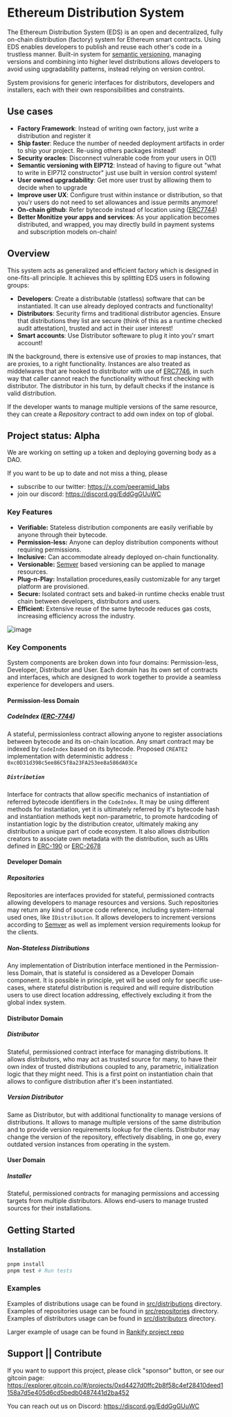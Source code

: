 # Ethereum Distribution System

The Ethereum Distribution System (EDS) is an open and decentralized, fully on-chain distribution (factory) system for Ethereum smart contracts. 
Using EDS enables developers to publish and reuse each other's code in a trustless manner. Built-in system for [semantic versioning](http://semver.org/), managing versions and combining into higher level distributions allows developers to avoid using upgradability patterns, instead relying on version control. 

System provisions for generic interfaces for distributors, developers and installers, each with their own responsibilities and constraints. 

## Use cases 

- **Factory Framework**: Instead of writing own factory, just write a distribution and register it
- **Ship faster**: Reduce the number of needed deployment artifacts in order to ship your project. Re-using others packages instead!
- **Security oracles**: Disconnect vulnerable code from your users in O(1)
- **Semantic versioning with EIP712**: Instead of having to figure out "what to write in EIP712 constructor" just use built in version control system!
- **User owned upgradability**: Get more user trust by alllowing them to decide when to upgrade
- **Improve user UX**: Configure trust within instance or distribution, so that you'r users do not need to set allowances and issue permits anymore!
-  **On-chain github**: Refer bytecode instead of location using ([ERC7744](https://eips.ethereum.org/EIPS/eip-7744))
-  **Better Monitize your apps and services**: As your application becomes distributed, and wrapped, you may directly build in payment systems and subscription models on-chain! 

## Overview

This system acts as generalized and efficient factory which is designed in one-fits-all principle. It achieves this by splitting EDS users in following groups: 
- **Developers**: Create a distributable (statless) software that can be instantiated. It can use already deployed contracts and functionality!
- **Distributors**: Security firms and traditional distributor agencies. Ensure that distributions they list are secure (think of this as a runtime checked audit attestation), trusted and act in their user interest!
- **Smart accounts**: Use Distributor softeware to plug it into you'r smart account! 

IN the background, there is extensive use of proxies to map instances, that are proxies, to a right functionality. Instances are also treated as middelwares that are hooked to distributor with use of [ERC7746](https://eips.ethereum.org/EIPS/eip-7746), in such way that caller cannot reach the functionality without first checking with distributor. The distributor in his turn, by default checks if the instance is valid distribution.

If the developer wants to manage multiple versions of the same resource, they can create a _Repository_ contract to add own index on top of global. 

## Project status: Alpha

We are working on setting up a token and deploying governing body as a DAO. 

If you want to be up to date and not miss a thing, please 
- subscribe to our twitter: https://x.com/peeramid_labs
- join our discord: https://discord.gg/EddGgGUuWC


### Key Features

- **Verifiable:** Stateless distribution components are easily verifiable by anyone through their bytecode.
- **Permission-less:** Anyone can deploy distribution components without requiring permissions.
- **Inclusive:** Can accommodate already deployed on-chain functionality.
- **Versionable:** [Semver](http://semver.org/) based versioning can be applied to manage resources.
- **Plug-n-Play:** Installation procedures,easily customizable for any target platform are provisioned.
- **Secure:** Isolated contract sets and baked-in runtime checks enable trust chain between developers, distributors and users.
- **Efficient:** Extensive reuse of the same bytecode reduces gas costs, increasing efficiency across the industry.

![image](https://github.com/user-attachments/assets/52fa7028-177c-4de2-9259-3f883491a3d3)

### Key Components

System components are broken down into four domains: Permission-less, Developer, Distributor and User. Each domain has its own set of contracts and interfaces, which are designed to work together to provide a seamless experience for developers and users.

#### Permission-less Domain

##### CodeIndex ([ERC-7744](https://eips.ethereum.org/EIPS/eip-7744))

A stateful, permissionless contract allowing anyone to register associations between bytecode and its on-chain location. Any smart contract may be indexed by `CodeIndex` based on its bytecode.
Proposed `CREATE2` implementation with deterministic address : `0xc0D31d398c5ee86C5f8a23FA253ee8a586dA03Ce`

##### `Distribution`

Interface for contracts that allow specific mechanics of instantiation of referred bytecode identifiers in the `CodeIndex`. It may be using different methods for instantiation, yet it is ultimately referred by it's bytecode hash and instantiation methods kept non-parametric, to promote hardcoding of instantiation logic by the distribution creator, ultimately making any distribution a unique part of code ecosystem.
It also allows distribution creators to associate own metadata with the distribution, such as URIs defined in [ERC-190](https://eips.ethereum.org/EIPS/eip-190) or [ERC-2678](https://eips.ethereum.org/EIPS/eip-2678)

#### Developer Domain

##### Repositories

Repositories are interfaces provided for stateful, permissioned contracts allowing developers to manage resources and versions. Such repositories may return any kind of source code reference, including system-internal used ones, like `IDistribution`. It allows developers to increment versions according to [Semver](http://semver.org/) as well as implement version requirements lookup for the clients.

##### Non-Stateless Distributions

Any implementation of Distribution interface mentioned in the Permission-less Domain, that is stateful is considered as a Developer Domain component. It is possible in principle, yet will be used only for specific use-cases, where stateful distribution is required and will require distribution users to use direct location addressing, effectively excluding it from the global index system.

#### Distributor Domain

##### Distributor

Stateful, permissioned contract interface for managing distributions. It allows distributors, who may act as trusted source for many, to have their own index of trusted distributions coupled to any, parametric, initialization logic that they might need. This is a first point on instantiation chain that allows to configure distribution after it's been instantiated.

##### Version Distributor

Same as Distributor, but with additional functionality to manage versions of distributions. It allows to manage multiple versions of the same distribution and to provide version requirements lookup for the clients. Distributor may change the version of the repository, effectively disabling, in one go, every outdated version instances from operating in the system.

#### User Domain

##### Installer

Stateful, permissioned contracts for managing permissions and accessing targets from multiple distributors. Allows end-users to manage trusted sources for their installations.

## Getting Started

### Installation

```bash
pnpm install
pnpm test # Run tests
```

### Examples

Examples of distributions usage can be found in [src/distributions](src/distributions) directory.
Examples of repositories usage can be found in [src/repositories](src/repositories) directory.
Examples of distributors usage can be found in [src/distributors](src/distributors) directory.

Larger example of usage can be found in [Rankify project repo](https://github.com/peeramid-labs/contracts)


## Support || Contribute

If you want to support this project, please click "sponsor" button, or see our gitcoin page: 
https://explorer.gitcoin.co/#/projects/0xd4427d0ffc2b8f58c4ef28410deed1158a7d5e405d6cd5bedb0487441d2ba452



You can reach out us on Discord: https://discord.gg/EddGgGUuWC 







